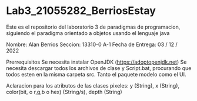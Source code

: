 # Lab3_21055282_BerriosEstay
 Este es el repositorio del laboratorio 3 de paradigmas de programacion, siguiendo el paradigma orientado a objetos usando el lenguaje java

 Nombre: Alan Berrios
 Seccion: 13310-0 A-1
 Fecha de Entrega: 03 / 12 / 2022

 Prerrequisitos
 Se necesita instalar OpenJDK (https://adoptopenjdk.net)
 Se necesita descargar todos los archivos de clase y Script.bat, procurando que todos esten en la misma carpeta src. Tanto el paquete modelo como el UI.

 Aclaracion para los atributos de las clases pixeles: y (String), x (String), color(bit, o r,g,b o hex) (String/s), depth (String)


